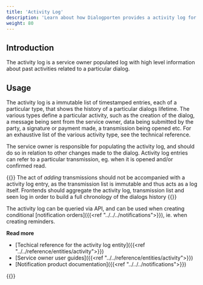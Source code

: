 ```yaml
---
title: 'Activity Log'
description: 'Learn about how Dialogporten provides a activity log for each dialog'
weight: 80
---
```


## Introduction

The activity log is a service owner populated log with high level information about past activities related to a particular dialog.

## Usage

The activity log is a immutable list of timestamped entries, each of a particular type, that shows the history of a particular dialogs lifetime. The various types define a particular activity, such as the creation of the dialog, a message being sent from the service owner, data being submitted by the party, a signature or payment made, a transmission being opened etc. For an exhaustive list of the various activity type, see the technical reference.

The service owner is responsible for populating the activity log, and should do so in relation to other changes made to the dialog. Activity log entries can refer to a particular transmission, eg. when it is opened and/or confirmed read.

{{<notice info>}}
The act of _adding_ transmissions should not be accompanied with a activity log entry, as the transmission list is immutable and thus acts as a log itself. Frontends should aggregate the activity log, transmission list and seen log in order to build a full chronology of the dialogs history
{{</notice>}}

The activity log can be queried via API, and can be used when creating conditional [notification orders]({{<ref "../../../notifications">}}), ie. when creating reminders.

**Read more**
* [Techical reference for the activity log entity]({{<ref "../../reference/entities/activity">}})
* [Service owner user guides]({{<ref "../../reference/entities/activity">}})
* [Notification product documentation]({{<ref "../../../notifications">}})

{{<children />}}

